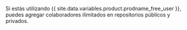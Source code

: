 Si estás utilizando {{ site.data.variables.product.prodname_free_user }}, puedes agregar colaboradores ilimitados en repositorios públicos y privados.
